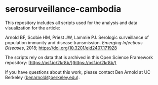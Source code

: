 
# serosurveillance-cambodia

This repository includes all scripts used for the analysis and data visualization for the article:

Arnold BF, Scobie HM, Priest JW, Lammie PJ. Serologic surveillance of population immunity and disease transmission. _Emerging Infectious Diseases_, 2018; 
https://doi.org/10.3201/eid2407.171928

The scripts rely on data that is archived in this Open Science Framework repository: [https://osf.io/2kr8b/](https://osf.io/2kr8b/)

If you have questions about this work, please contact Ben Arnold at UC Berkeley (benarnold@berkeley.edu).

